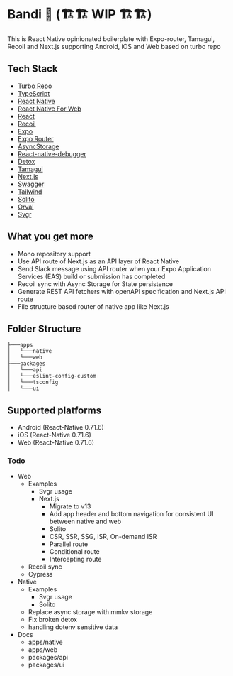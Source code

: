 # Bandi 🐶 (🏗️🏗️ WIP 🏗️🏗️)

This is React Native opinionated boilerplate with Expo-router, Tamagui, Recoil and Next.js supporting Android, iOS and
Web based on turbo repo

## Tech Stack

- [Turbo Repo](https://turbo.build/repo)
- [TypeScript](https://www.typescriptlang.org/)
- [React Native](https://reactnative.dev/)
- [React Native For Web](https://necolas.github.io/react-native-web/)
- [React](https://react.dev/)
- [Recoil](https://recoiljs.org/)
- [Expo](https://docs.expo.dev/)
- [Expo Router](https://expo.github.io/router/docs)
- [AsyncStorage](https://react-native-async-storage.github.io/async-storage/)
- [React-native-debugger](https://github.com/jhen0409/react-native-debugger)
- [Detox](https://wix.github.io/Detox/)
- [Tamagui](https://tamagui.dev/)
- [Next.js](https://nextjs.org/)
- [Swagger](https://swagger.io/)
- [Tailwind](https://tailwindcss.com/)
- [Solito](https://solito.dev/)
- [Orval](https://orval.dev/)
- [Svgr](https://react-svgr.com/)

## What you get more

- Mono repository support
- Use API route of Next.js as an API layer of React Native
- Send Slack message using API router when your Expo Application Services (EAS) build or submission has completed
- Recoil sync with Async Storage for State persistence
- Generate REST API fetchers with openAPI specification and Next.js API route
- File structure based router of native app like Next.js

## Folder Structure

```
├───apps
│   └───native
│   └───web
├───packages
│   └───api
│   └───eslint-config-custom
│   └───tsconfig
│   └───ui
```

## Supported platforms

- Android (React-Native 0.71.6)
- iOS (React-Native 0.71.6)
- Web (React-Native 0.71.6)

### Todo

- Web
  - Examples
    - Svgr usage
    - Next.js
      - Migrate to v13
      - Add app header and bottom navigation for consistent UI between native and web
      - Solito
      - CSR, SSR, SSG, ISR, On-demand ISR
      - Parallel route
      - Conditional route
      - Intercepting route
  - Recoil sync
  - Cypress
- Native
  - Examples
    - Svgr usage
    - Solito
  - Replace async storage with mmkv storage
  - Fix broken detox
  - handling dotenv sensitive data
- Docs
  - apps/native
  - apps/web
  - packages/api
  - packages/ui
